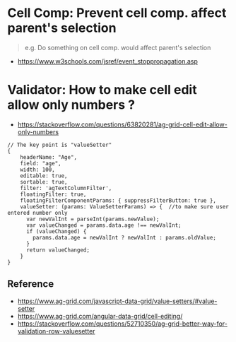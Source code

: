 # Cell Comp: Prevent cell comp. affect parent's selection
> e.g. Do something on cell comp. would affect parent's selection
- https://www.w3schools.com/jsref/event_stoppropagation.asp
# Validator: How to make cell edit allow only numbers ?
- https://stackoverflow.com/questions/63820281/ag-grid-cell-edit-allow-only-numbers
```
// The key point is "valueSetter"
{
    headerName: "Age",
    field: "age",
    width: 100,
    editable: true,
    sortable: true,
    filter: 'agTextColumnFilter',
    floatingFilter: true,
    floatingFilterComponentParams: { suppressFilterButton: true },
    valueSetter: (params: ValueSetterParams) => {  //to make sure user entered number only
      var newValInt = parseInt(params.newValue);
      var valueChanged = params.data.age !== newValInt;
      if (valueChanged) {
        params.data.age = newValInt ? newValInt : params.oldValue;
      }
      return valueChanged;
    }
}
```
## Reference
  - https://www.ag-grid.com/javascript-data-grid/value-setters/#value-setter
  - https://www.ag-grid.com/angular-data-grid/cell-editing/
  - https://stackoverflow.com/questions/52710350/ag-grid-better-way-for-validation-row-valuesetter

